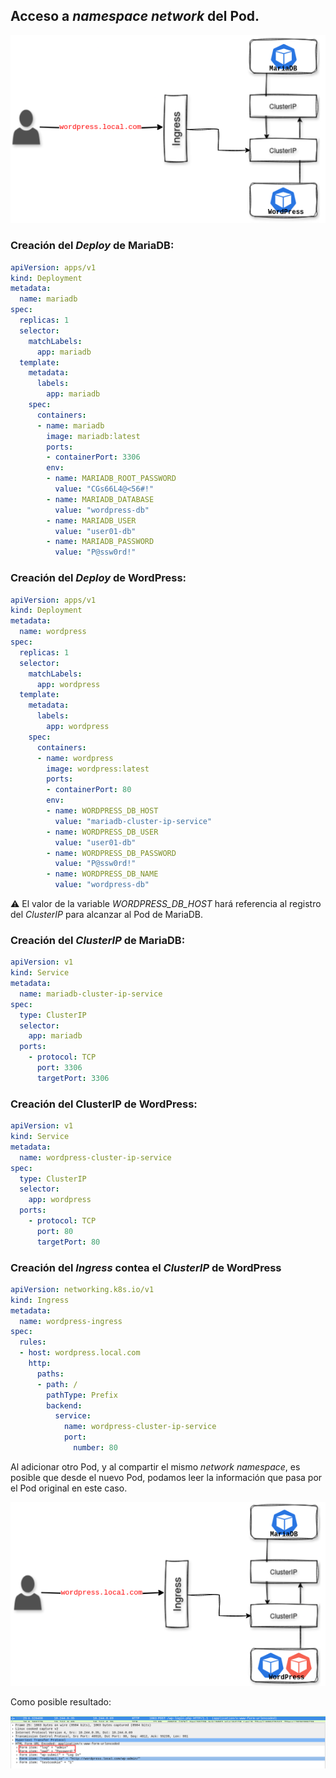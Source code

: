 ## Acceso a *namespace network* del Pod.

![Descripción de la imagen](https://raw.githubusercontent.com/0x04e1/K8s/refs/heads/main/images/PoC1.png)

### Creación del *Deploy* de MariaDB:

```yaml
apiVersion: apps/v1
kind: Deployment
metadata:
  name: mariadb
spec:
  replicas: 1
  selector:
    matchLabels:
      app: mariadb
  template:
    metadata:
      labels:
        app: mariadb
    spec:
      containers:
      - name: mariadb
        image: mariadb:latest
        ports:
        - containerPort: 3306
        env:
        - name: MARIADB_ROOT_PASSWORD
          value: "CGs66L4@<56#!"
        - name: MARIADB_DATABASE
          value: "wordpress-db"
        - name: MARIADB_USER
          value: "user01-db"
        - name: MARIADB_PASSWORD
          value: "P@ssw0rd!"
```

### Creación del *Deploy* de WordPress:

```yaml
apiVersion: apps/v1
kind: Deployment
metadata:
  name: wordpress
spec:
  replicas: 1
  selector:
    matchLabels:
      app: wordpress
  template:
    metadata:
      labels:
        app: wordpress
    spec:
      containers:
      - name: wordpress
        image: wordpress:latest
        ports:
        - containerPort: 80
        env:
        - name: WORDPRESS_DB_HOST
          value: "mariadb-cluster-ip-service"
        - name: WORDPRESS_DB_USER
          value: "user01-db"
        - name: WORDPRESS_DB_PASSWORD
          value: "P@ssw0rd!"
        - name: WORDPRESS_DB_NAME
          value: "wordpress-db"
```
⚠️ El valor de la variable *WORDPRESS_DB_HOST* hará referencia al registro del *ClusterIP* para alcanzar al Pod de MariaDB.

### Creación del *ClusterIP* de MariaDB:

```yaml
apiVersion: v1
kind: Service
metadata:
  name: mariadb-cluster-ip-service
spec:
  type: ClusterIP
  selector:
    app: mariadb
  ports:
    - protocol: TCP
      port: 3306
      targetPort: 3306
```

### Creación del ClusterIP de WordPress:

```yaml
apiVersion: v1
kind: Service
metadata:
  name: wordpress-cluster-ip-service
spec:
  type: ClusterIP
  selector:
    app: wordpress 
  ports:
    - protocol: TCP
      port: 80
      targetPort: 80
```
### Creación del *Ingress* contea el *ClusterIP* de WordPress

```yaml
apiVersion: networking.k8s.io/v1
kind: Ingress
metadata:
  name: wordpress-ingress
spec:
  rules:
  - host: wordpress.local.com
    http:
      paths:
      - path: /
        pathType: Prefix
        backend:
          service:
            name: wordpress-cluster-ip-service
            port:
              number: 80
```
Al adicionar otro Pod, y al compartir el mismo *network namespace*, es posible que desde el nuevo Pod, podamos leer la información que pasa por el Pod original en este caso.

![Descripción de la imagen](https://raw.githubusercontent.com/0x04e1/K8s/refs/heads/main/images/PoC2.png)

Como posible resultado:

![Descripción de la imagen](https://raw.githubusercontent.com/0x04e1/K8s/refs/heads/main/images/PoC3.png)
